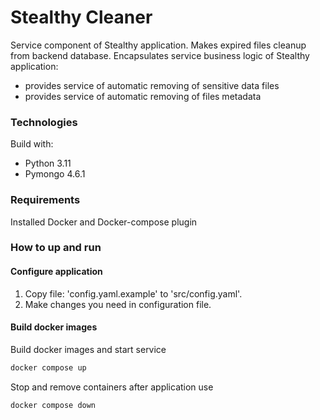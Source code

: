 # Stealthy Cleaner
Service component of Stealthy application. Makes expired files
cleanup from backend database. Encapsulates service business logic
of Stealthy application:
 - provides service of automatic removing of sensitive data files
 - provides service of automatic removing of files metadata

### Technologies
Build with:
 - Python 3.11
 - Pymongo 4.6.1

### Requirements
Installed Docker and Docker-compose plugin

### How to up and run
#### Configure application
1. Copy file: 'config.yaml.example' to 'src/config.yaml'.
2. Make changes you need in configuration file.

#### Build docker images
Build docker images and start service
```bash
docker compose up
```

Stop and remove containers after application use
```bash
docker compose down
```
